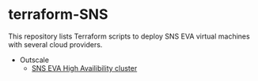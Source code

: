 # terraform-SNS

This repository lists Terraform scripts to deploy SNS EVA virtual machines
with several cloud providers.

* Outscale
  - [SNS EVA High Availibility cluster](outscale/ha-cluster)
